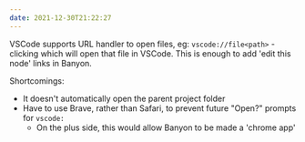 ```yaml
---
date: 2021-12-30T21:22:27
---
```


VSCode supports URL handler to open files, eg: `vscode://file<path>` - clicking which will open that file in VSCode. This is enough to add 'edit this node' links in Banyon.

Shortcomings:
- It doesn't automatically open the parent project folder
- Have to use Brave, rather than Safari, to prevent future "Open?" prompts for `vscode:`
  - On the plus side, this would allow Banyon to be made a 'chrome app' 
